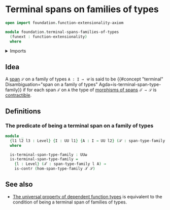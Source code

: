 # Terminal spans on families of types

```agda
open import foundation.function-extensionality-axiom

module foundation.terminal-spans-families-of-types
  (funext : function-extensionality)
  where
```

<details><summary>Imports</summary>

```agda
open import foundation.morphisms-spans-families-of-types funext
open import foundation.spans-families-of-types
open import foundation.universe-levels

open import foundation-core.contractible-types
```

</details>

## Idea

A [span](foundation.spans-families-of-types.md) `𝒮` on a family of types
`A : I → 𝒰` is said to be
{{#concept "terminal" Disambiguation="span on a family of types" Agda=is-terminal-span-type-family}}
if for each span `𝒯` on `A` the type of
[morphisms of spans](foundation.morphisms-spans-families-of-types.md) `𝒯 → 𝒮` is
[contractible](foundation-core.contractible-types.md).

## Definitions

### The predicate of being a terminal span on a family of types

```agda
module _
  {l1 l2 l3 : Level} {I : UU l1} {A : I → UU l2} (𝒮 : span-type-family l3 A)
  where

  is-terminal-span-type-family : UUω
  is-terminal-span-type-family =
    {l : Level} (𝒯 : span-type-family l A) →
    is-contr (hom-span-type-family 𝒯 𝒮)
```

## See also

- [The universal property of dependent function types](foundation.universal-property-dependent-function-types.md)
  is equivalent to the condition of being a terminal span of families of types.
